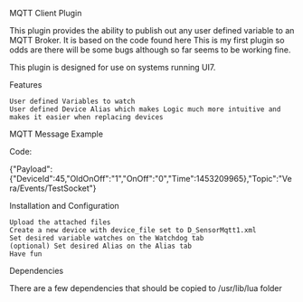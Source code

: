 MQTT Client Plugin

This plugin provides the ability to publish out any user defined variable to an MQTT Broker.
It is based on the code found here
This is my first plugin so odds are there will be some bugs although so far seems to be working fine.

This plugin is designed for use on systems running UI7.

Features

    User defined Variables to watch
    User defined Device Alias which makes Logic much more intuitive and makes it easier when replacing devices


MQTT Message Example

Code:

{"Payload":{"DeviceId":45,"OldOnOff":"1","OnOff":"0","Time":1453209965},"Topic":"Vera/Events/TestSocket"}


Installation and Configuration

    Upload the attached files
    Create a new device with device_file set to D_SensorMqtt1.xml
    Set desired variable watches on the Watchdog tab
    (optional) Set desired Alias on the Alias tab
    Have fun



Dependencies

There are a few dependencies that should be copied to /usr/lib/lua folder

